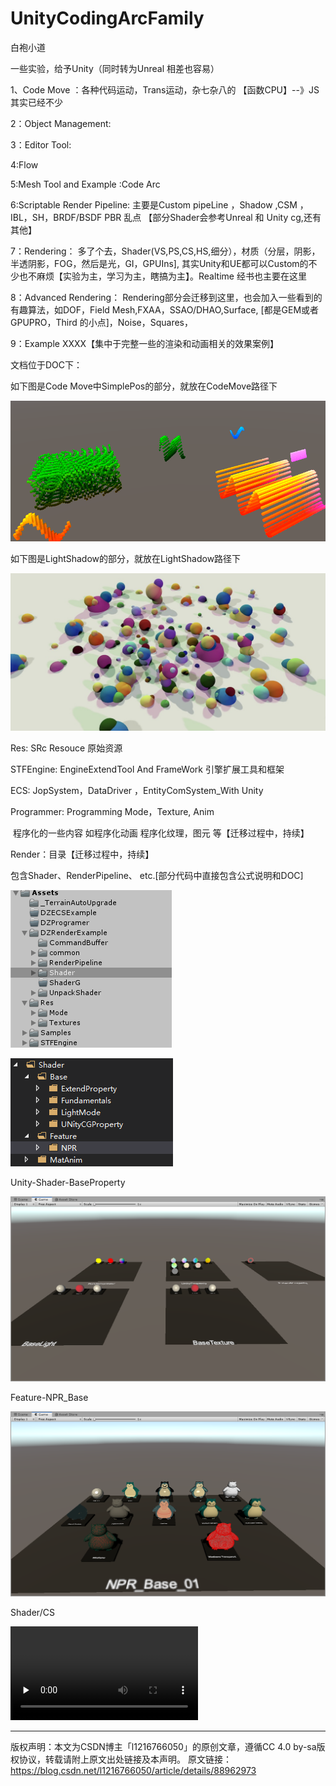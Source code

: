 # UnityCodingArcFamily

 白袍小道



一些实验，给予Unity（同时转为Unreal 相差也容易）

1、Code Move
：各种代码运动，Trans运动，杂七杂八的  【函数CPU】--》JS 其实已经不少

2：Object Management:

3：Editor Tool:

4:Flow

5:Mesh Tool and Example :Code Arc

6:Scriptable Render Pipeline: 主要是Custom pipeLine ，Shadow ,CSM ，IBL，SH，BRDF/BSDF PBR 乱点
【部分Shader会参考Unreal 和 Unity cg,还有其他】

7：Rendering：  多了个去，Shader(VS,PS,CS,HS,细分），材质（分层，阴影，半透阴影，FOG，然后是光，GI，GPUIns],
其实Unity和UE都可以Custom的不少也不麻烦【实验为主，学习为主，瞎搞为主】。Realtime 经书也主要在这里

8：Advanced Rendering： Rendering部分会迁移到这里，也会加入一些看到的有趣算法，如DOF，Field Mesh,FXAA，SSAO/DHAO,Surface,
[都是GEM或者GPUPRO，Third 的小点]，Noise，Squares，

9：Example XXXX【集中于完整一些的渲染和动画相关的效果案例】

文档位于DOC下：

如下图是Code Move中SimplePos的部分，就放在CodeMove路径下

![](./DOC/CodeMove/SimpleMathPos.PNG)

如下图是LightShadow的部分，就放在LightShadow路径下

![](./DOC/LightShadow/LightShadow.jpg)

Res: 				SRc Resouce 									原始资源

STFEngine: 	EngineExtendTool And FrameWork   引擎扩展工具和框架

ECS: 				JopSystem，DataDriver ，EntityComSystem_With Unity

Programmer:	Programming Mode，Texture, Anim

​							程序化的一些内容 如程序化动画 程序化纹理，图元 等【迁移过程中，持续】

Render：目录【迁移过程中，持续】

包含Shader、RenderPipeline、 etc.[部分代码中直接包含公式说明和DOC]

![1565351504269](README.assets/1565351504269.png)

![1565351480296](README.assets/1565351480296.png)

Unity-Shader-BaseProperty

![Base_Property](README.assets/Base_Property.png)

Feature-NPR_Base

![Feature_NRP_20190809194500](README.assets/Feature_NRP_20190809194500.png)



Shader/CS

<video id="video" controls="" preload="none">
 

   <source id="wmv" src="/DOC/Render/Shader/Rec/ResC_CS01.mp4" type="video/mp4">
</video>

---------------------
版权声明：本文为CSDN博主「l1216766050」的原创文章，遵循CC 4.0 by-sa版权协议，转载请附上原文出处链接及本声明。
原文链接：https://blog.csdn.net/l1216766050/article/details/88962973

